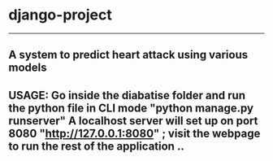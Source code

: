 # django-project
------------------------------
A system to predict heart attack using various models 
-------------------------------------------------------
USAGE: Go inside the diabatise folder and run the python file in CLI mode "python manage.py runserver"
       A localhost server will set up on port 8080 "http://127.0.0.1:8080" ; visit the webpage to run the rest of the application ..
-----------------------------------------------------------------------------------------------------------------------------------------
